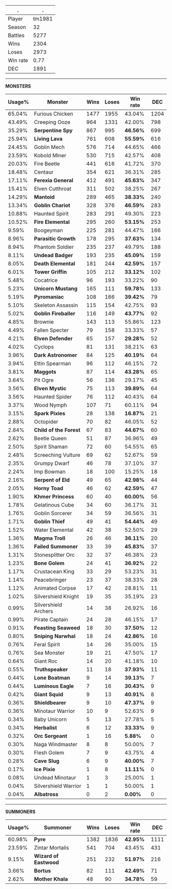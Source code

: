 .|.
|-|-
Player|tm1981
Season|32
Battles|5277
Wins|2304
Loses|2973
Win rate|0.77
DEC|1891

---
**MONSTERS**

Usage%|Monster|Wins|Loses|Win rate|DEC|
-|-|-|-|-|-|
65.04%|Furious Chicken|1477|1955|43.04%|1204|
43.49%|Creeping Ooze|964|1331|42.00%|798|
35.29%|**Serpentine Spy**|867|995|**46.56%**|699|
25.94%|**Living Lava**|761|608|**55.59%**|616|
24.45%|Goblin Mech|576|714|44.65%|466|
23.59%|Kobold Miner|530|715|42.57%|408|
20.03%|Fire Beetle|441|616|41.72%|370|
18.48%|Centaur|354|621|36.31%|285|
17.11%|**Ferexia General**|412|491|**45.63%**|347|
15.41%|Elven Cutthroat|311|502|38.25%|267|
14.29%|**Mantoid**|289|465|**38.33%**|240|
13.34%|**Goblin Chariot**|328|376|**46.59%**|283|
10.88%|Haunted Spirit|283|291|49.30%|223|
10.52%|**Fire Elemental**|295|260|**53.15%**|253|
9.59%|Boogeyman|225|281|44.47%|166|
8.96%|**Parasitic Growth**|178|295|**37.63%**|134|
8.94%|Phantom Soldier|235|237|49.79%|188|
8.11%|**Undead Badger**|193|235|**45.09%**|159|
8.05%|**Death Elemental**|181|244|**42.59%**|157|
6.01%|**Tower Griffin**|105|212|**33.12%**|102|
5.48%|Cocatrice|96|193|33.22%|90|
5.23%|**Unicorn Mustang**|165|111|**59.78%**|133|
5.19%|**Pyromaniac**|108|166|**39.42%**|79|
5.10%|Skeleton Assassin|115|154|42.75%|93|
5.02%|**Goblin Fireballer**|116|149|**43.77%**|92|
4.85%|Brownie|143|113|55.86%|123|
4.49%|Fallen Specter|79|158|33.33%|57|
4.21%|**Elven Defender**|65|157|**29.28%**|52|
4.02%|Cyclops|81|131|38.21%|63|
3.96%|**Dark Astronomer**|84|125|**40.19%**|64|
3.94%|Ettin Spearman|96|112|46.15%|72|
3.81%|**Maggots**|87|114|**43.28%**|65|
3.64%|Pit Ogre|56|136|29.17%|45|
3.56%|**Elven Mystic**|75|113|**39.89%**|64|
3.56%|Haunted Spider|76|112|40.43%|64|
3.37%|Wood Nymph|107|71|60.11%|94|
3.15%|**Spark Pixies**|28|138|**16.87%**|21|
2.88%|Octopider|70|82|46.05%|52|
2.84%|**Child of the Forest**|67|83|**44.67%**|60|
2.62%|Beetle Queen|51|87|36.96%|49|
2.50%|Spirit Shaman|72|60|54.55%|65|
2.48%|Screeching Vulture|69|62|52.67%|59|
2.35%|Grumpy Dwarf|46|78|37.10%|37|
2.24%|Imp Bowman|18|100|15.25%|18|
2.16%|**Serpent of Eld**|49|65|**42.98%**|44|
2.05%|**Horny Toad**|46|62|**42.59%**|47|
1.90%|**Khmer Princess**|60|40|**60.00%**|56|
1.78%|Gelatinous Cube|34|60|36.17%|31|
1.76%|Goblin Sorcerer|34|59|36.56%|31|
1.71%|**Goblin Thief**|49|41|**54.44%**|49|
1.52%|Water Elemental|42|38|52.50%|29|
1.36%|**Magma Troll**|26|46|**36.11%**|20|
1.36%|**Failed Summoner**|33|39|**45.83%**|37|
1.31%|Stonesplitter Orc|32|37|46.38%|23|
1.23%|**Bone Golem**|24|41|**36.92%**|22|
1.17%|Crustacean King|33|29|53.23%|31|
1.14%|Peacebringer|23|37|38.33%|28|
1.12%|Animated Corpse|17|42|28.81%|11|
1.02%|Silvershield Knight|19|35|35.19%|23|
0.99%|Silvershield Archers|14|38|26.92%|16|
0.99%|Pirate Captain|24|28|46.15%|17|
0.91%|**Feasting Seaweed**|18|30|**37.50%**|12|
0.80%|**Sniping Narwhal**|18|24|**42.86%**|16|
0.76%|Feral Spirit|14|26|35.00%|15|
0.76%|Sea Monster|19|21|47.50%|17|
0.64%|Giant Roc|14|20|41.18%|10|
0.55%|**Truthspeaker**|11|18|**37.93%**|11|
0.44%|**Lone Boatman**|9|14|**39.13%**|7|
0.44%|**Luminous Eagle**|7|16|**30.43%**|9|
0.42%|**Giant Squid**|9|13|**40.91%**|8|
0.36%|**Shieldbearer**|9|10|**47.37%**|9|
0.36%|Minotaur Warrior|10|9|52.63%|9|
0.34%|Baby Unicorn|5|13|27.78%|5|
0.34%|**Herbalist**|6|12|**33.33%**|9|
0.32%|**Orc Sergeant**|1|16|**5.88%**|0|
0.30%|Naga Windmaster|8|8|50.00%|7|
0.30%|Flesh Golem|7|9|43.75%|4|
0.28%|**Cave Slug**|6|9|**40.00%**|7|
0.17%|**Ice Pixie**|1|8|**11.11%**|0|
0.08%|Undead Minotaur|1|3|25.00%|1|
0.04%|Silvershield Warrior|1|1|50.00%|1|
0.04%|**Albatross**|0|2|**0.00%**|0|

---
**SUMMONERS**

Usage%|Summoner|Wins|Loses|Win rate|DEC|
-|-|-|-|-|-|
60.98%|**Pyre**|1382|1836|**42.95%**|1111|
23.59%|Zintar Mortalis|541|704|43.45%|431|
9.15%|**Wizard of Eastwood**|251|232|**51.97%**|216|
3.66%|**Bortus**|82|111|**42.49%**|71|
2.62%|**Mother Khala**|48|90|**34.78%**|59|
